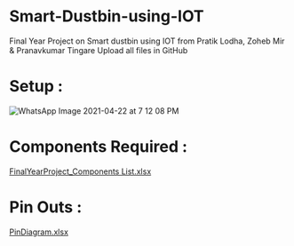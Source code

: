 # Smart-Dustbin-using-IOT
Final Year Project on Smart dustbin using IOT from Pratik Lodha, Zoheb Mir &amp; Pranavkumar Tingare
Upload all files in GitHub

# Setup :
![WhatsApp Image 2021-04-22 at 7 12 08 PM](https://user-images.githubusercontent.com/81015406/115996927-dfcd9300-a5fe-11eb-808c-b5840d8a8d7e.jpeg)

# Components Required :
[FinalYearProject_Components List.xlsx](https://github.com/prat7562/Smart-Dustbin-using-IOT/files/6372146/FinalYearProject_Components.List.xlsx)

# Pin Outs :
[PinDiagram.xlsx](https://github.com/prat7562/Smart-Dustbin-using-IOT/files/6372168/PinDiagram.xlsx)
